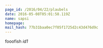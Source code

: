 ```yaml
---
page_id: /2016/04/22/plaubels
date: 2016-05-08T05:01:58.119Z
name: sapsi
homepage: 
mail_hash: 77b31baa0ec7f05f1725d2c43d476d9c
---
```


fooofish _id1_
